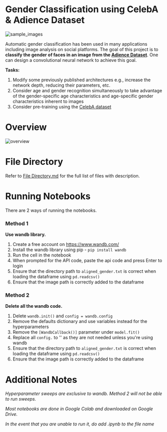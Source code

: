 # Gender Classification using CelebA & Adience Dataset
![sample_images](https://i.imgur.com/vinysJt.jpg)

Automatic gender classification has been used in many applications including image analysis on social platforms. The goal of this project is to **classify the gender of faces in an image from the [Adience Dataset](https://talhassner.github.io/home/projects/Adience/Adience-data.html)**. One can design a convolutional neural network to achieve this goal. 

**Tasks:**
1. Modify some previously published architectures e.g., increase the network depth, reducing their parameters, etc.
2. Consider age and gender recognition simultaneously to take advantage of the gender-specific age characteristics and age-specific gender characteristics inherent to images
3. Consider pre-training using the [CelebA dataset](http://mmlab.ie.cuhk.edu.hk/projects/CelebA.html)

# Overview
![overview](https://i.imgur.com/yOFv0OE.png)

# File Directory
Refer to [File Directory.md](https://github.com/Todayisagreatday/CZ4042-Neural-Nets/blob/main/Neural%20Networks/NN%20Project/File%20Directory.md) for the full list of files with description.

# Running Notebooks
There are 2 ways of running the notebooks. 

### Method 1
**Use wandb library.**
1. Create a free account on https://www.wandb.com/
2. Install the wandb library using pip - ```pip install wandb```
3. Run the cell in the notebook
4. When prompted for the API code, paste the api code and press Enter to login
5. Ensure that the directory path to ```aligned_gender.txt``` is correct when loading the dataframe using ```pd.readcsv()```
6. Ensure that the image path is correctly added to the dataframe

### Method 2 
**Delete all the wandb code.**
1. Delete ```wandb.init()``` and ```config = wandb.config```
2. Remove the defaults dictionary and use variables instead for the hyperparameters
3. Remove the ```[WandbCallback()]``` parameter under ```model.fit()```
4. Replace all ```config.``` to '' as they are not needed unless you're using wandb
5. Ensure that the directory path to ```aligned_gender.txt``` is correct when loading the dataframe using ```pd.readcsv()```
6. Ensure that the image path is correctly added to the dataframe

# Additional Notes
*Hyperparameter sweeps are exclusive to wandb. Method 2 will not be able to run sweeps.* 

*Most notebooks are done in Google Colab and downloaded on Google Drive.* 

*In the event that you are unable to run it, do add .ipynb to the file name*
